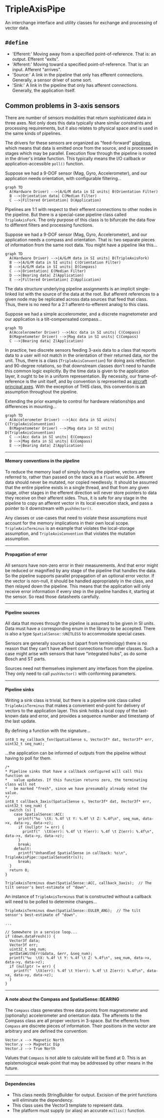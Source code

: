 # TripleAxisPipe

An interchange interface and utility classes for exchange and processing of vector data.

## `#define`

* 'Efferent:' Moving away from a specified point-of-reference. That is: an output. Efferent "exits".
* 'Afferent:' Moving toward a specified point-of-reference. That is: an input. Afferent "arrives".
* 'Source:' A link in the pipeline that only has efferent connections. Generally, a sensor driver of some sort.
* 'Sink:' A link in the pipeline that only has afferent connections. Generally, the application itself.

## Common problems in 3-axis sensors

There are number of sensors modalities that return sophisticated data in three axes. Not only does this data typically share similar constraints and processing requirements, but it also relates to physical space and is used in the same kinds of pipelines.

The drivers for these sensors are organized as "feed-forward" [pipelines](https://en.wikipedia.org/wiki/Pipeline_(computing)), which means that data is emitted once from the source, and is processed in stages which may be parallel. Execution flow through the pipeline is rooted in the driver's intake function. This typically means the I/O callback or application-accessible `poll()` function.

Suppose we had a 9-DOF sensor (Mag, Gyro, Accelerometer), and our application needs orientation, with configurable filtering...

```mermaid
graph TD
  A(Hardware Driver) -->|A/G/M data in SI units| B(Orientation Filter)
  B -->|Orientation data| C(Median Filter)
  C -->|Filtered Orientation| D(Application)
```

Pipelines are 1:1 with respect to their efferent connections to other nodes in the pipeline. But there is a special-case pipeline class called `TripleAxisFork`. The only purpose of this class is to bifurcate the data flow to different filters and processing functions.

Suppose we had a 9-DOF sensor (Mag, Gyro, Accelerometer), and our application needs a compass and orientation. That is: two separate pieces of information from the same root data. You might have a pipeline like this...

```mermaid
graph TD
  A(Hardware Driver) -->|A/G/M data in SI units| B(TripleAxisFork)
  B -->|A/G/M data in SI units| C(Orientation Filter)
  B -->|A/G/M data in SI units| D(Compass)
  C -->|Orientation| E(Median Filter)
  D -->|Bearing data| Z(Application)
  E -->|Filtered Orientation| Z(Application)
```

The data structure underlying pipeline assignments is an implicit single-linked list with the source of the data at the root. But afferent references to a given node may be replicated across data sources that feed that class. Thus, there is no need for a 2:1 afferent-to-efferent analog to this class.

Suppose we had a simple accelerometer, and a discrete magnetometer and our application is a tilt-compensated compass...

```mermaid
graph TD
  A(Accelerometer Driver) -->|Acc data in SI units| C(Compass)
  B(Magnetometer Driver) -->|Mag data in SI units| C(Compass)
  C -->|Bearing data| Z(Application)
```

In practice, two discrete sensors feeding 3-axis data to a class that reports data to a user will not match in the orientation of their returned data, nor the unit. Thus, there is a class (`TripleAxisConvention`) for doing axis reflection and 90-degree rotations, so that downstream classes don't need to handle this common logic explicitly. By the time data is given to the application layer, it ought to be in a uniform representation. By necessity, our frame-of-reference is the unit itself, and by convention is represented as [aircraft principal axes](https://en.wikipedia.org/wiki/Aircraft_principal_axes). With the exception of THIS class, this convention is an assumption throughout the pipeline.

Extending the prior example to control for hardware relationships and differences in mounting...

```mermaid
graph TD
  A(Accelerometer Driver) -->|Acc data in SI units| C(TripleAxisConvention)
  B(Magnetometer Driver) -->|Mag data in SI units| D(TripleAxisConvention)
  C -->|Acc data in SI units| E(Compass)
  D -->|Mag data in SI units| E(Compass)
  E -->|Bearing data| Z(Application)
```

----------------------

#### Memory conventions in the pipeline

To reduce the memory load of simply _having_ the pipeline, vectors are referred to, rather than passed on the stack as a `float` would be. Afferent data should never be mutated, nor copied needlessly. It should be assumed that the entire pipeline exists in a single thread, and that from any given stage, other stages in the efferent direction will never store pointers to data they receive on their afferent sides. Thus, it is safe for any stage in the pipeline to copy an afferent vector in its local execution stack, and pass a pointer to it downstream with `pushVector()`.

Any classes or use-cases that need to violate these assumptions must account for the memory implications in their own local scope. `TripleAxisTerminus` is an example that violates the local-storage assumption, and `TripleAxisConvention` that violates the mutation assumption.

----------------------

#### Propagation of error

All sensors have non-zero error in their measurements. And that error might be reduced or magnified by any stage of the pipeline that handles the data. So the pipeline supports parallel propagation of an optional error vector. If the vector is non-null, it should be handled appropriately in the class, and then relayed down the pipeline. This means that the application will only receive error information if every step in the pipeline handles it, starting at the sensor. So read those datasheets carefully.

----------------------

#### Pipeline sources

All data that moves through the pipeline is assumed to be given in SI units. Data must have a corresponding enum in the library to be accepted. There is also a type `SpatialSense::UNITLESS` to accommodate special cases.

Sensors are generally sources but (apart from terminology) there is no reason that they can't have afferent connections from other classes. Such a case might arise with sensors that have "integrated hubs", as do some Bosch and ST parts.

Sources need not themselves implement any interfaces from the pipeline. They only need to call `pushVector()` with conforming parameters.

----------------------

#### Pipeline sinks

Writing a sink class is trivial, but there is a pipeline sink class called `TripleAxisTerminus` that makes a convenient end-point for delivery of vectors to the application layer. This sink holds a local copy of the last-known data and error, and provides a sequence number and timestamp of the last update.

By defining a function with the signature...

    int8_t my_callback_fxn(SpatialSense s, Vector3f* dat, Vector3f* err, uint32_t seq_num);

...the application can be informed of outputs from the pipeline without having to poll for them.

    /*
    * Pipeline sinks that have a callback configured will call this function on
    *   value updates. If this function returns zero, the terminating class will not
    *   be marked "fresh", since we have presumably already noted the value.
    */
    int8_t callback_3axis(SpatialSense s, Vector3f* dat, Vector3f* err, uint32_t seq_num) {
      switch (s) {
        case SpatialSense::ACC:
          printf("%u  \tX: %.4f \t Y: %.4f \t Z: %.4f\n", seq_num, data->x, data->y, data->z);
          if (nullptr != err) {
            printf("  \tX(err): %.4f \t Y(err): %.4f \t Z(err): %.4f\n", data->x, data->y, data->z);
          }
          break;
        default:
          printf("Unhandled SpatialSense in callback: %s\n", TripleAxisPipe::spatialSenseStr(s));
          break;
      }
      return 0;
    }

    TripleAxisTerminus down(SpatialSense::ACC, callback_3axis);  // The tilt sensor's best-estimate of "down".


An instance of `TripleAxisTerminus` that is constructed without a callback will need to be polled to determine changes...

    TripleAxisTerminus down(SpatialSense::EULER_ANG);  // The tilt sensor's best-estimate of "down".

    ...

    // Somewhere in a service loop...
    if (down.dataFresh()) {
      Vector3f data;
      Vector3f err;
      uint32_t seq_num;
      getDataWithErr(&data, &err, &seq_num);
      printf("%u  \tX: %.4f \t Y: %.4f \t Z: %.4f\n", seq_num, data->x, data->y, data->z);
      if (nullptr != err) {
        printf("  \tX(err): %.4f \t Y(err): %.4f \t Z(err): %.4f\n", data->x, data->y, data->z);
      }
    }

----------------------

#### A note about the Compass and SpatialSense::BEARING

The `Compass` class generates three data points from magnetometer and (optionally) accelerometer and orientation data. The afferents to the Compass class are all proper vectors in 3-space. But the efferents from `Compass` are discrete pieces of information. Their positions in the vector are arbitrary and are defined the convention:

    Vector.x --> Magnetic North
    Vector.y --> Magnetic Dip
    Vector.z --> True North

Values that `Compass` is not able to calculate will be fixed at 0. This is an epistemological weak-point that may be addressed by other means in the future.

----------------------

#### Dependencies

  * This class needs StringBuilder for output. Excision of the print functions will eliminate the dependency.
  * This class uses the Vector3 template to represent data.
  * The platform must supply (or alias) an accurate `millis()` function.
